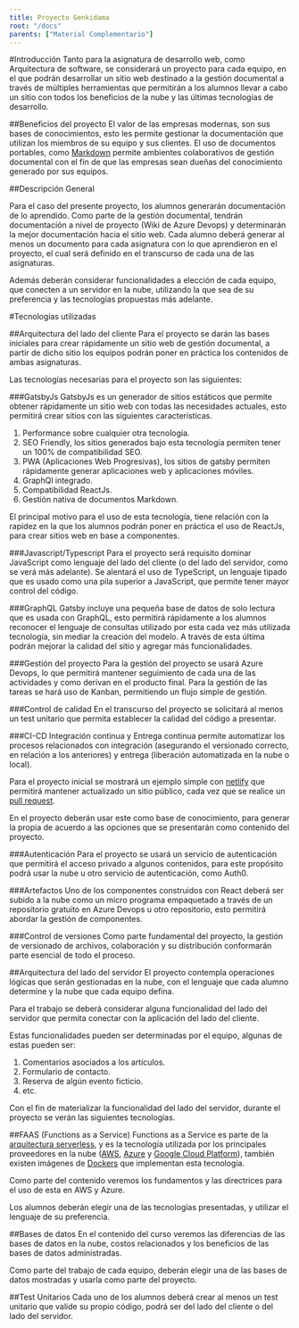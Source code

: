 ```yaml
---
title: Proyecto Genkidama
root: "/docs"
parents: ["Material Complementario"]
---
```


#Introducción
Tanto para la asignatura de desarrollo web, como Arquitectura de software, se considerará un proyecto para cada equipo, en el que podrán desarrollar un sitio web destinado a la gestión documental a través de múltiples herramientas que permitirán a los alumnos llevar a cabo un sitio con todos los beneficios de la nube y las últimas tecnologías de desarrollo. 

##Beneficios del proyecto
El valor de las empresas modernas, son sus bases de conocimientos, esto les permite gestionar la documentación que utilizan los miembros de su equipo y sus clientes. El uso de documentos portables, como [Markdown](https://es.wikipedia.org/wiki/Markdown) permite ambientes colaborativos de gestión documental con el fin de que las empresas sean dueñas del conocimiento generado por sus equipos.

##Descripción General

Para el caso del presente proyecto, los alumnos generarán documentación de lo aprendido. Como parte de la gestión documental, tendrán documentación a nivel de proyecto (Wiki de Azure Devops) y determinarán la mejor documentación hacia el sitio web. Cada alumno deberá generar al menos un documento para cada asignatura con lo que aprendieron en el proyecto, el cual será definido en el transcurso de cada una de las asignaturas.

Además deberán considerar funcionalidades a elección de cada equipo, que conecten a un servidor en la nube, utilizando la que sea de su preferencia y las tecnologías propuestas más adelante.

#Tecnologías utilizadas


##Arquitectura del lado del cliente
Para el proyecto se darán las bases iniciales para crear rápidamente un sitio web de gestión documental, a partir de dicho sitio los equipos podrán poner en práctica los contenidos de ambas asignaturas.

Las tecnologías necesarias para el proyecto son las siguientes:

###GatsbyJs
GatsbyJs es un generador de sitios estáticos que permite obtener rápidamente un sitio web  con todas las necesidades actuales, esto permitirá crear sitios con las siguientes características. 

1. Performance sobre cualquier otra tecnología.
2. SEO Friendly, los sitios generados bajo esta tecnología permiten tener un 100% de compatibilidad SEO.
3. PWA (Aplicaciones Web Progresivas), los sitios de gatsby permiten rápidamente generar aplicaciones web y aplicaciones móviles.
4. GraphQl integrado.
5. Compatibilidad ReactJs.
6. Gestión nativa de documentos Markdown.

El principal motivo para el uso de esta tecnología, tiene relación con la rapidez en la que los alumnos podrán poner en práctica el uso de ReactJs, para crear sitios web en base a componentes.


###Javascript/Typescript
Para el proyecto será requisito dominar JavaScript como lenguaje del lado del cliente (o del lado del servidor, como se verá más adelante). Se alentará el uso de TypeScript, un lenguaje tipado que es usado como una pila superior a JavaScript, que permite tener mayor control del código.


###GraphQL
Gatsby incluye una pequeña base de datos de solo lectura que es usada con GraphQL, esto permitirá rápidamente a los alumnos reconocer el lenguaje de consultas utilizado por esta cada vez más utilizada tecnología, sin mediar la creación del modelo. A través de esta última podrán mejorar la calidad del sitio y agregar más funcionalidades.

###Gestión del proyecto
Para la gestión del proyecto se usará Azure Devops, lo que permitirá mantener seguimiento de cada una de las actividades y como derivan en el producto final. Para la gestión de las tareas se hará uso de Kanban, permitiendo un flujo simple de gestión.

###Control de calidad
En el transcurso del proyecto se solicitará al menos un test unitario que permita establecer la calidad del código a presentar. 

###CI-CD
Integración continua y Entrega continua permite automatizar los procesos relacionados con integración (asegurando el versionado correcto, en relación a los anteriores) y entrega (liberación automatizada en la nube o local). 

Para el proyecto inicial se mostrará un ejemplo simple con [netlify](https://www.netlify.com/) que permitirá mantener actualizado un sitio público, cada vez que se realice un [pull request](https://www.atlassian.com/git/tutorials/making-a-pull-request).

En el proyecto deberán usar este como base de conocimiento, para generar la propia de acuerdo a las opciones que se presentarán como contenido del proyecto.

###Autenticación
Para el proyecto se usará un servicio de autenticación que permitirá el acceso privado a algunos contenidos, para este propósito podrá usar la nube u otro servicio de autenticación, como Auth0.

###Artefactos 
Uno de los componentes construidos con React deberá ser subido a la nube como un micro programa empaquetado a través de un repositorio gratuito en Azure Devops u otro repositorio, esto permitirá abordar la gestión de componentes.

###Control de versiones
Como parte fundamental del proyecto, la gestión de versionado de archivos, colaboración y su distribución conformarán parte esencial de todo el proceso.

##Arquitectura del lado del servidor
El proyecto contempla operaciones lógicas que serán gestionadas en la nube, con el lenguaje que cada alumno determine y la nube que cada equipo defina.

Para el trabajo se deberá considerar alguna funcionalidad del lado del servidor que permita conectar con la aplicación del lado del cliente. 

Estas funcionalidades pueden ser determinadas por el equipo, algunas de estas pueden ser:

1. Comentarios asociados a los artículos.
2. Formulario de contacto.
3. Reserva de algún evento ficticio.
4. etc.

Con el fin de materializar la funcionalidad del lado del servidor, durante el proyecto se verán las siguientes tecnologías.

##FAAS (Functions as a Service) 
Functions as a Service es parte de la [arquitectura serverless](https://martinfowler.com/articles/serverless.html), y es la tecnología utilizada por los principales proveedores en la nube ([AWS](https://aws.amazon.com), [Azure](https://azure.microsoft.com) y [Google Cloud Platform](https://cloud.google.com/)), también existen imágenes de [Dockers](https://www.openfaas.com/) que implementan esta tecnología.

Como parte del contenido veremos los fundamentos y las directrices para el uso de esta en AWS y Azure.

Los alumnos deberán elegir una de las tecnologías presentadas, y utilizar el lenguaje de su preferencia.


##Bases de datos
En el contenido del curso veremos las diferencias de las bases de datos en la nube, costos relacionados y los beneficios de las bases de datos administradas. 

Como parte del trabajo de cada equipo, deberán elegir una de las bases de datos mostradas y usarla como parte del proyecto.


##Test Unitarios
Cada uno de los alumnos deberá crear al menos un test unitario que valide su propio código, podrá ser del lado del cliente o del lado del servidor.









  










